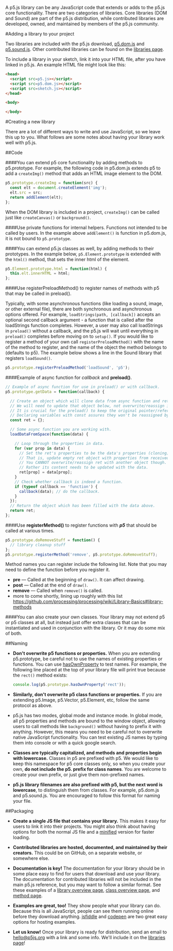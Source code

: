 A p5.js library can be any JavaScript code that extends or adds to the p5.js core functionality. There are two categories of libraries. Core libraries (DOM and Sound) are part of the p5.js distribution, while contributed libraries are developed, owned, and maintained by members of the p5.js community.

#Adding a library to your project

Two libraries are included with the p5.js download, [p5.dom.js](http://p5js.org/reference/#/libraries/p5.dom) and [p5.sound.js](http://p5js.org/reference/#/libraries/p5.sound). Other contributed libraries can be found on the [libraries page](http://p5js.org/libraries/). 

To include a library in your sketch, link it into your HTML file, after you have linked in p5.js. An example HTML file might look like this:
```html
<head>
  <script src=p5.js></script>
  <script src=p5.dom.js></script>
  <script src=sketch.js></script>
</head>

<body>

</body>
```
#Creating a new library

There are a lot of different ways to write and use JavaScript, so we leave this up to you. What follows are some notes about having your library work well with p5.js.

##Code

####You can extend p5 core functionality by adding methods to p5.prototype.
For example, the following code in p5.dom.js extends p5 to add a `createImg()` method that adds an HTML image element to the DOM. 

  ```js
  p5.prototype.createImg = function(src) {
    const elt = document.createElement('img');
    elt.src = src;
    return addElement(elt);
  };
  ```
  When the DOM library is included in a project, `createImg()` can be called just like `createCanvas()` or `background()`.

####Use private functions for internal helpers.
Functions not intended to be called by users. In the example above `addElement()` is function in p5.dom.js, it is not bound to `p5.prototype`.

####You can extend p5.js classes as well, by adding methods to their prototypes.
In the example below, `p5.Element.prototype` is extended with the `html()` method, that sets the inner html of the element.
  ```js
  p5.Element.prototype.html = function(html) {
    this.elt.innerHTML = html;
  };
  ```
  
####Use registerPreloadMethod() to register names of methods with p5 that may be called in preload().

Typically, with some asynchronous functions (like loading a sound, image, or other external file), there are both synchronous and asynchronous options offered. For example, `loadStrings(path, [callback])` accepts an optional second callback argument - a function that is called after the loadStrings function completes. However, a user may also call loadStrings in `preload()` without a callback, and the p5.js will wait until everything in `preload()` completes before moving on to `setup()`. If you would like to register a method of your own call `registerPreloadMethod()` with the name of the method to register, and the name of the object the method belongs to (defaults to p5). The example below shows a line in the Sound library that registers `loadSound()`.

  ```js
  p5.prototype.registerPreloadMethod('loadSound', 'p5');
  ```

####Example of async function for _callback_ and **preload()**.
```js
// Example of async function for use in preload() or with callback.
p5.prototype.getData = function(callback) {

  // Create an object which will clone data from async function and return it.
  // We will need to update that object below, not overwrite/reassign it.
  // It is crucial for the preload() to keep the original pointer/reference.
  // Declaring variables with const assures they won't be reassigned by mistake.
  const ret = {};

  // Some async function you are working with.
  loadDataFromSpace(function(data) {

    // Loop through the properties in data.
    for (var prop in data) {
      // Set the ret's properties to be the data's properties (cloning).
      // That is, update empty ret object with properties from received data.
      // You CANNOT overwrite/reassign ret with another object though.
      // Rather its content needs to be updated with the data.
      ret[prop] = data[prop];
    }
    // Check whether callback is indeed a function.
    if (typeof callback == 'function') {
      callback(data); // do the callback.
    }
  });
  // Return the object which has been filled with the data above.
  return ret;
};
```
  
####Use **registerMethod()** to register functions with _**p5**_ that should be called at various times.

  ```js
  p5.prototype.doRemoveStuff = function() { 
  	// library cleanup stuff
  };
  p5.prototype.registerMethod('remove', p5.prototype.doRemoveStuff);
  ```
  
Method names you can register include the following list. Note that you may need to define the function before you register it.

  * **pre** — Called at the beginning of `draw()`. It can affect drawing.
  * **post** — Called at the end of `draw()`.
  * **remove** — Called when `remove()` is called.
  * more to come shortly, lining up roughly with this list https://github.com/processing/processing/wiki/Library-Basics#library-methods


####You can also create your own classes.
Your library may not extend p5 or p5 classes at all, but instead just offer extra classes that can be instantiated and used in conjunction with the library. Or it may do some mix of both.

##Naming
* **Don't overwrite p5 functions or properties.** When you are extending p5.prototype, be careful not to use the names of existing properties or functions. You can use [hasOwnProperty](https://developer.mozilla.org/en-US/docs/Web/JavaScript/Reference/Global_Objects/Object/hasOwnProperty) to test names. For example, the following line placed at the top of your library file will print true because the `rect()` method exists:

  ```js
  console.log(p5.prototype.hasOwnProperty('rect'));
  ```

* **Similarly, don't overwrite p5 class functions or properties.** If you are extending p5.Image, p5.Vector, p5.Element, etc, follow the same protocol as above.

* p5.js has two modes, global mode and instance mode. In global mode, all p5 properties and methods are bound to the window object, allowing users to call methods like `background()` without having to prefix it with anything. However, this means you need to be careful not to overwrite native JavaScript functionality. You can test existing JS names by typing them into console or with a quick google search.

* **Classes are typically capitalized, and methods and properties begin with lowercase.** Classes in p5 are prefixed with p5. We would like to keep this namespace for p5 core classes only, so when you create your own, **do not include the p5. prefix for class names**. You are welcome to create your own prefix, or just give them non-prefixed names.

* **p5.js library filenames are also prefixed with p5, but the next word is lowercase**, to distinguish them from classes. For example, p5.dom.js and p5.sound.js. You are encouraged to follow this format for naming your file.


##Packaging
* **Create a single JS file that contains your library.** This makes it easy for users to link it into their projects. You might also think about having options for both the normal JS file and a [minified](http://jscompress.com/) version for faster loading.

* **Contributed libraries are hosted, documented, and maintained by their creators.** This could be on GitHub, on a separate website, or somewhere else.

* **Documentation is key!** The documentation for your library should be in some place easy to find for users that download and use your library. The documentation for contributed libraries will not be included in the main p5.js reference, but you may want to follow a similar format. See these examples of a [library overview page](http://p5js.org/reference/#/libraries/p5.sound), [class overview page](http://p5js.org/reference/#/p5.Vector), and [method page](http://p5js.org/reference/#/p5/arc).

* **Examples are great, too!** They show people what your library can do. Because this is all JavaScript, people can see them running online before they download anything. [jsfiddle](http://jsfiddle.net/) and [codepen](http://codepen.io) are two great easy options for hosting examples.

* **Let us know!** Once your library is ready for distribution, send an email to [hello@p5js.org](mailto:hello@p5js.org) with a link and some info. We'll include it on the [libraries page](http://p5js.org/libraries/)!